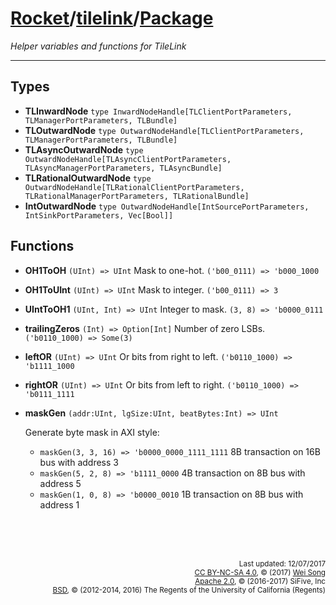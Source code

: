 [Rocket](../Readme.md)/[tilelink](../tilelink.md)/[Package](https://github.com/freechipsproject/rocket-chip/blob/master/src/main/scala/tilelink/package.scala)
=====================

*Helper variables and functions for TileLink*

**********************

Types
------------

+ **TLInwardNode** `type InwardNodeHandle[TLClientPortParameters, TLManagerPortParameters, TLBundle]`
+ **TLOutwardNode** `type OutwardNodeHandle[TLClientPortParameters, TLManagerPortParameters, TLBundle]`
+ **TLAsyncOutwardNode** `type OutwardNodeHandle[TLAsyncClientPortParameters, TLAsyncManagerPortParameters, TLAsyncBundle]`
+ **TLRationalOutwardNode** `type OutwardNodeHandle[TLRationalClientPortParameters, TLRationalManagerPortParameters, TLRationalBundle]`
+ **IntOutwardNode** `type OutwardNodeHandle[IntSourcePortParameters, IntSinkPortParameters, Vec[Bool]]`

Functions
--------------

+ **OH1ToOH** `(UInt) => UInt`  Mask to one-hot. `('b00_0111) => 'b000_1000`
+ **OH1ToUInt** `(UInt) => UInt` Mask to integer. `('b00_0111) => 3`
+ **UIntToOH1** `(UInt, Int) => UInt` Integer to mask. `(3, 8) => 'b0000_0111`
+ **trailingZeros** `(Int) => Option[Int]` Number of zero LSBs. `('b0110_1000) => Some(3)`
+ **leftOR** `(UInt) => UInt` Or bits from right to left. `('b0110_1000) => 'b1111_1000`
+ **rightOR** `(UInt) => UInt` Or bits from left to right. `('b0110_1000) => 'b0111_1111`
+ **maskGen** `(addr:UInt, lgSize:UInt, beatBytes:Int) => UInt`

    Generate byte mask in AXI style:
    + `maskGen(3, 3, 16) => 'b0000_0000_1111_1111` 8B transaction on 16B bus with address 3
    + `maskGen(5, 2, 8) => 'b1111_0000` 4B transaction on 8B bus with address 5
    + `maskGen(1, 0, 8) => 'b0000_0010` 1B transaction on 8B bus with address 1


<br><br><br><p align="right">
<sub>
Last updated: 12/07/2017<br>
[CC BY-NC-SA 4.0](https://creativecommons.org/licenses/by-nc-sa/4.0/), &copy; (2017) [Wei Song](mailto:wsong83@gmail.com)<br>
[Apache 2.0](https://github.com/freechipsproject/rocket-chip/blob/master/LICENSE.SiFive), &copy; (2016-2017) SiFive, Inc<br>
[BSD](https://github.com/freechipsproject/rocket-chip/blob/master/LICENSE.Berkeley), &copy; (2012-2014, 2016) The Regents of the University of California (Regents)
</sub>
</p>
